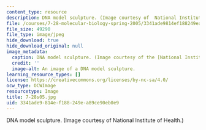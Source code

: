 ```yaml
---
content_type: resource
description: DNA model sculpture. (Image courtesy of  National Institute of Health.)
file: /courses/7-28-molecular-biology-spring-2005/3341ade9814ef188249ea89ce90eb0e9_7-28s05.jpg
file_size: 49290
file_type: image/jpeg
hide_download: true
hide_download_original: null
image_metadata:
  caption: DNA model sculpture. (Image courtesy of the [National Institutes of Health](http://www.nlm.nih.gov/exhibition/tour/).)
  credit: ''
  image-alt: An image of a DNA model sculpture.
learning_resource_types: []
license: https://creativecommons.org/licenses/by-nc-sa/4.0/
ocw_type: OCWImage
resourcetype: Image
title: 7-28s05.jpg
uid: 3341ade9-814e-f188-249e-a89ce90eb0e9
---
```

DNA model sculpture. (Image courtesy of  National Institute of Health.)